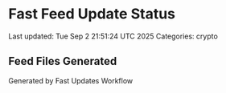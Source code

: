 # Fast Feed Update Status
Last updated: Tue Sep  2 21:51:24 UTC 2025
Categories: crypto

## Feed Files Generated

Generated by Fast Updates Workflow
